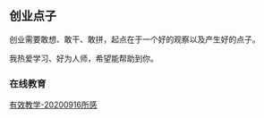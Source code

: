 ## 创业点子

创业需要敢想、敢干、敢拼，起点在于一个好的观察以及产生好的点子。

我热爱学习、好为人师，希望能帮助到你。

### 在线教育

[有效教学-20200916所感](./20200916.md)

